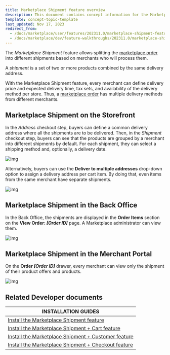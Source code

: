 ```yaml
---
title: Marketplace Shipment feature overview
description: This document contains concept information for the Marketplace Shipment feature.
template: concept-topic-template
last_updated: Nov 17, 2023
redirect_from:
  - /docs/marketplace/user/features/202311.0/marketplace-shipment-feature-overview.html
  - /docs/marketplace/dev/feature-walkthroughs/202311.0/marketplace-shipment-feature-walkthrough.html
---
```


The *Marketplace Shipment* feature allows splitting the [marketplace order](/docs/pbc/all/order-management-system/latest/marketplace/marketplace-order-management-feature-overview/marketplace-order-management-feature-overview.html) into different shipments based on merchants who will process them.

A *shipment* is a set of two or more products combined by the same delivery address.

With the Marketplace Shipment feature, every merchant can define delivery price and expected delivery time, tax sets, and availability of the delivery method per store. Thus, a [marketplace order](/docs/pbc/all/order-management-system/latest/marketplace/marketplace-order-management-feature-overview/marketplace-order-overview.html) has multiple delivery methods from different merchants.

## Marketplace Shipment on the Storefront

In the *Address* checkout step, buyers can define a common delivery address where all the shipments are to be delivered.
Then, in the *Shipment* checkout step, buyers can see that the products are grouped by a merchant into different shipments  by default. For each shipment, they can select a shipping method and, optionally, a delivery date.

![img](https://spryker.s3.eu-central-1.amazonaws.com/docs/Marketplace/user+guides/Features/Marketplace+Shipment/shipment-to-single-address.png)

Alternatively, buyers can use the **Deliver to multiple addresses** drop-down option to assign a delivery address per cart item. By doing that, even items from the same merchant have separate shipments.

![img](https://spryker.s3.eu-central-1.amazonaws.com/docs/Marketplace/user+guides/Features/Marketplace+Shipment/deliver-shipment.png)


## Marketplace Shipment in the Back Office

In the Back Office, the shipments are displayed in the **Order Items** section on the **View Order: *[Order ID]*** page. A Marketplace administrator can view them.

![img](https://spryker.s3.eu-central-1.amazonaws.com/docs/Marketplace/user+guides/Features/Marketplace+Shipment/shipments-back-office.png)

## Marketplace Shipment in the Merchant Portal

On the **Order *[Order ID]*** drawer, every merchant can view only the shipment of their product offers and products.

![img](https://spryker.s3.eu-central-1.amazonaws.com/docs/Marketplace/user+guides/Features/Marketplace+Shipment/shipment-merchant-portal.png)

## Related Developer documents

|INSTALLATION GUIDES  |
|---------|
| [Install the Marketplace Shipment feature](/docs/pbc/all/carrier-management/latest/marketplace/install-features/install-marketplace-shipment-feature.html) |
| [Install the Marketplace Shipment + Cart feature](/docs/pbc/all/carrier-management/latest/marketplace/install-features/install-the-marketplace-shipment-cart-feature.html) |
| [Install the Marketplace Shipment + Customer feature](/docs/pbc/all/carrier-management/latest/marketplace/install-features/install-marketplace-shipment-customer-feature.html) |
| [Install the Marketplace Shipment + Checkout feature](/docs/pbc/all/carrier-management/latest/marketplace/install-features/install-the-marketplace-shipment-checkout-feature.html) |

